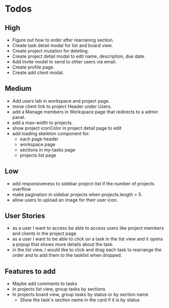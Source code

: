 # Todos

## High

- Figure out how to order after rearraning section.
- Create task detail modal for list and board view.
- Create project mutation for deleting.
- Create project detail modal to edit name, description, due date.
- Add Invite model to send to other users via email.
- Create profile page.
- Create add client modal.

## Medium

- Add users tab in workspace and project page.
- move client link to project Header under Users.
- add a Manage members in Workspace page that redirects to a admin panel.
- add a max-width to projects.
- show project iconColor in project detail page to edit
- add loading skeleton component for:
  - each page header
  - workspace page
  - sections in my-tasks page
  - projects list page

## Low

- add responsiveness to sidebar project-list if the number of projects overflow
- make pagination in sidebar projects when projects.length > 5.
- allow users to upload an image for their user icon.

## User Stories

- as a user I want to access be able to access users like project members and clients in the project page.
- as a user I want to be able to click on a task in the list view and it opens a popup that shows more details about the task.
- in the list view, I would like to click and drag each task to rearrange the order and to add them to the tasklist when dropped.

## Features to add

- Maybe add comments to tasks
- In projects list view, group tasks by sections
- In projects board view, group tasks by status or by section name
  - Show the task's section name in the card if it is by status

